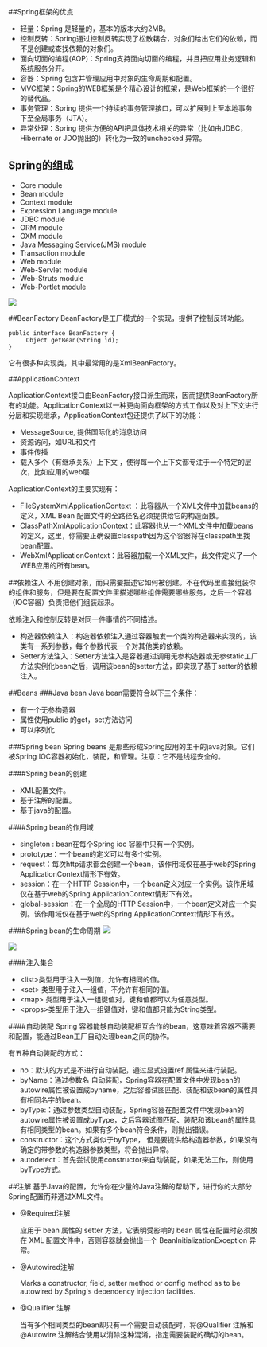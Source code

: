 ##Spring框架的优点
- 轻量：Spring 是轻量的，基本的版本大约2MB。
- 控制反转：Spring通过控制反转实现了松散耦合，对象们给出它们的依赖，而不是创建或查找依赖的对象们。
- 面向切面的编程(AOP)：Spring支持面向切面的编程，并且把应用业务逻辑和系统服务分开。
- 容器：Spring 包含并管理应用中对象的生命周期和配置。
- MVC框架：Spring的WEB框架是个精心设计的框架，是Web框架的一个很好的替代品。
- 事务管理：Spring 提供一个持续的事务管理接口，可以扩展到上至本地事务下至全局事务（JTA）。
- 异常处理：Spring 提供方便的API把具体技术相关的异常（比如由JDBC，Hibernate or JDO抛出的）转化为一致的unchecked 异常。

## Spring的组成

- Core module
- Bean module
- Context module
- Expression Language module
- JDBC module
- ORM module
- OXM module
- Java Messaging Service(JMS) module
- Transaction module
- Web module
- Web-Servlet module
- Web-Struts module
- Web-Portlet module

![](framework.png)

##BeanFactory
BeanFactory是工厂模式的一个实现，提供了控制反转功能。

```
public interface BeanFactory {
     Object getBean(String id);
}
```

它有很多种实现类，其中最常用的是XmlBeanFactory。

##ApplicationContext

ApplicationContext接口由BeanFactory接口派生而来，因而提供BeanFactory所有的功能。ApplicationContext以一种更向面向框架的方式工作以及对上下文进行分层和实现继承，ApplicationContext包还提供了以下的功能： 

- MessageSource, 提供国际化的消息访问  
- 资源访问，如URL和文件  
- 事件传播  
- 载入多个（有继承关系）上下文 ，使得每一个上下文都专注于一个特定的层次，比如应用的web层  

ApplicationContext的主要实现有：

- FileSystemXmlApplicationContext ：此容器从一个XML文件中加载beans的定义，XML Bean 配置文件的全路径名必须提供给它的构造函数。
- ClassPathXmlApplicationContext：此容器也从一个XML文件中加载beans的定义，这里，你需要正确设置classpath因为这个容器将在classpath里找bean配置。
- WebXmlApplicationContext：此容器加载一个XML文件，此文件定义了一个WEB应用的所有bean。

##依赖注入
不用创建对象，而只需要描述它如何被创建。不在代码里直接组装你的组件和服务，但是要在配置文件里描述哪些组件需要哪些服务，之后一个容器（IOC容器）负责把他们组装起来。

依赖注入和控制反转是对同一件事情的不同描述。

- 构造器依赖注入：构造器依赖注入通过容器触发一个类的构造器来实现的，该类有一系列参数，每个参数代表一个对其他类的依赖。
- Setter方法注入：Setter方法注入是容器通过调用无参构造器或无参static工厂 方法实例化bean之后，调用该bean的setter方法，即实现了基于setter的依赖注入。

##Beans
###Java bean
Java bean需要符合以下三个条件：

- 有一个无参构造器
- 属性使用public 的get，set方法访问
- 可以序列化

###Spring bean
Spring beans 是那些形成Spring应用的主干的java对象。它们被Spring IOC容器初始化，装配，和管理。注意：它不是线程安全的。

####Spring bean的创建

- XML配置文件。
- 基于注解的配置。
- 基于java的配置。

####Spring bean的作用域

- singleton : bean在每个Spring ioc 容器中只有一个实例。
- prototype：一个bean的定义可以有多个实例。
- request：每次http请求都会创建一个bean，该作用域仅在基于web的Spring ApplicationContext情形下有效。
- session：在一个HTTP Session中，一个bean定义对应一个实例。该作用域仅在基于web的Spring ApplicationContext情形下有效。
- global-session：在一个全局的HTTP Session中，一个bean定义对应一个实例。该作用域仅在基于web的Spring ApplicationContext情形下有效。

####Spring bean的生命周期
![](bean_life_cycle.png)

![](bean_life_cycle1.png)

####注入集合
- \<list>类型用于注入一列值，允许有相同的值。
- \<set> 类型用于注入一组值，不允许有相同的值。
- \<map> 类型用于注入一组键值对，键和值都可以为任意类型。
- \<props>类型用于注入一组键值对，键和值都只能为String类型。

####自动装配
Spring 容器能够自动装配相互合作的bean，这意味着容器不需要<constructor-arg>和<property>配置，能通过Bean工厂自动处理bean之间的协作。

有五种自动装配的方式：

- no：默认的方式是不进行自动装配，通过显式设置ref 属性来进行装配。
- byName：通过参数名 自动装配，Spring容器在配置文件中发现bean的autowire属性被设置成byname，之后容器试图匹配、装配和该bean的属性具有相同名字的bean。
- byType:：通过参数类型自动装配，Spring容器在配置文件中发现bean的autowire属性被设置成byType，之后容器试图匹配、装配和该bean的属性具有相同类型的bean。如果有多个bean符合条件，则抛出错误。
- constructor：这个方式类似于byType， 但是要提供给构造器参数，如果没有确定的带参数的构造器参数类型，将会抛出异常。
- autodetect：首先尝试使用constructor来自动装配，如果无法工作，则使用byType方式。

##注解
基于Java的配置，允许你在少量的Java注解的帮助下，进行你的大部分Spring配置而非通过XML文件。

- @Required注解

	应用于 bean 属性的 setter 方法，它表明受影响的 bean 属性在配置时必须放在 XML 配置文件中，否则容器就会抛出一个 BeanInitializationException 异常。

- @Autowired注解

	Marks a constructor, field, setter method or config method as to be autowired by Spring's dependency injection facilities.

- @Qualifier 注解

	当有多个相同类型的bean却只有一个需要自动装配时，将@Qualifier 注解和@Autowire 注解结合使用以消除这种混淆，指定需要装配的确切的bean。

